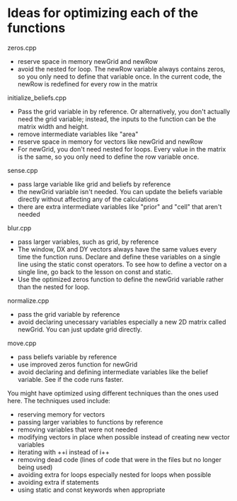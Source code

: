 # Ideas for optimizing each of the functions 

zeros.cpp
- reserve space in memory newGrid and newRow
- avoid the nested for loop. The newRow variable always contains zeros, so you only need to define that variable once. In the current code, the newRow is redefined for every row in the matrix

initialize_beliefs.cpp
- Pass the grid variable in by reference. Or alternatively, you don't actually need the grid variable; instead, the inputs to the function can be the matrix width and height.
- remove intermediate variables like "area"
- reserve space in memory for vectors like newGrid and newRow
- For newGrid, you don't need nested for loops. Every value in the matrix is the same, so you only need to define the row variable once.

sense.cpp
- pass large variable like grid and beliefs by reference
- the newGrid variable isn't needed. You can update the beliefs variable directly without affecting any of the calculations
- there are extra intermediate variables like "prior" and "cell" that aren't needed

blur.cpp
- pass larger variables, such as  grid, by reference
- The window, DX and DY vectors always have the same values every time the function runs. Declare and define these variables on a single line using the static const operators. To see how to define a vector on a single line, go back to the lesson on const and static.
- Use the optimized zeros function to define the newGrid variable rather than the nested for loop.

normalize.cpp
- pass the grid variable by reference
- avoid declaring unecessary variables especially a new 2D matrix called newGrid. You can just update grid directly.

move.cpp
- pass beliefs variable by reference
- use improved zeros function for newGrid
- avoid declaring and defining intermediate variables like the belief variable. See if the code runs faster.


You might have optimized using different techniques than the ones used here. The techniques used include:
- reserving memory for vectors
- passing larger variables to functions by reference
- removing variables that were not needed
- modifying vectors in place when possible instead of creating new vector variables
- iterating with ++i instead of i++
- removing dead code (lines of code that were in the files but no longer being used)
- avoiding extra for loops especially nested for loops when possible
- avoiding extra if statements
- using static and const keywords when appropriate